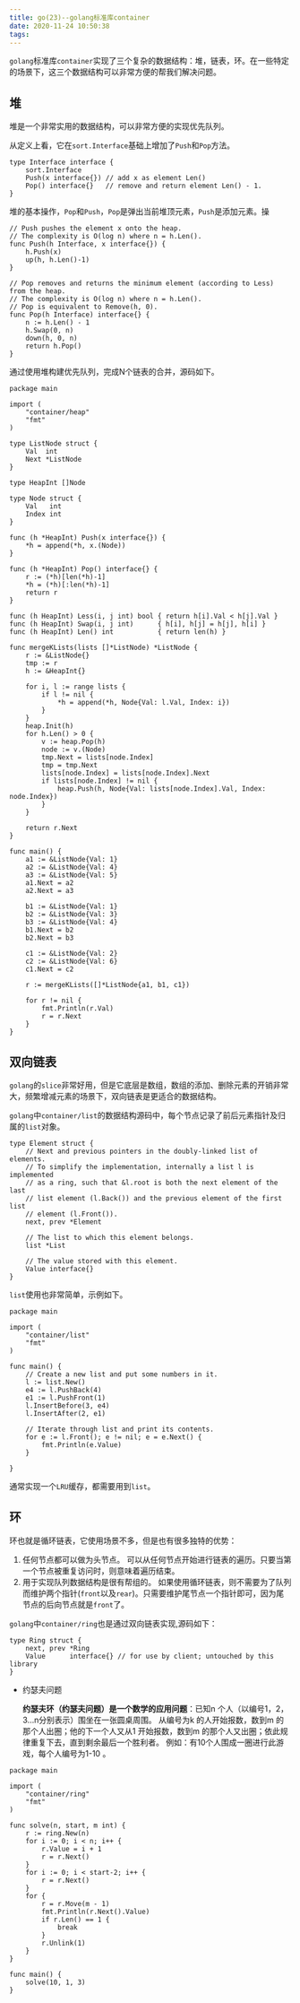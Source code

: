 ```yaml
---
title: go(23)--golang标准库container
date: 2020-11-24 10:50:38
tags:
---
```


`golang`标准库`container`实现了三个复杂的数据结构：堆，链表，环。在一些特定的场景下，这三个数据结构可以非常方便的帮我们解决问题。


<!-- more -->

## 堆

堆是一个非常实用的数据结构，可以非常方便的实现优先队列。

从定义上看，它在`sort.Interface`基础上增加了`Push`和`Pop`方法。

```golang
type Interface interface {
	sort.Interface
	Push(x interface{}) // add x as element Len()
	Pop() interface{}   // remove and return element Len() - 1.
}
```

堆的基本操作，`Pop`和`Push`，`Pop`是弹出当前堆顶元素，`Push`是添加元素。操

```golang
// Push pushes the element x onto the heap.
// The complexity is O(log n) where n = h.Len().
func Push(h Interface, x interface{}) {
	h.Push(x)
	up(h, h.Len()-1)
}

// Pop removes and returns the minimum element (according to Less) from the heap.
// The complexity is O(log n) where n = h.Len().
// Pop is equivalent to Remove(h, 0).
func Pop(h Interface) interface{} {
	n := h.Len() - 1
	h.Swap(0, n)
	down(h, 0, n)
	return h.Pop()
}
```

通过使用堆构建优先队列，完成N个链表的合并，源码如下。

```golang
package main

import (
	"container/heap"
	"fmt"
)

type ListNode struct {
	Val  int
	Next *ListNode
}

type HeapInt []Node

type Node struct {
	Val   int
	Index int
}

func (h *HeapInt) Push(x interface{}) {
	*h = append(*h, x.(Node))
}

func (h *HeapInt) Pop() interface{} {
	r := (*h)[len(*h)-1]
	*h = (*h)[:len(*h)-1]
	return r
}

func (h HeapInt) Less(i, j int) bool { return h[i].Val < h[j].Val }
func (h HeapInt) Swap(i, j int)      { h[i], h[j] = h[j], h[i] }
func (h HeapInt) Len() int           { return len(h) }

func mergeKLists(lists []*ListNode) *ListNode {
	r := &ListNode{}
	tmp := r
	h := &HeapInt{}

	for i, l := range lists {
		if l != nil {
			*h = append(*h, Node{Val: l.Val, Index: i})
		}
	}
	heap.Init(h)
	for h.Len() > 0 {
		v := heap.Pop(h)
		node := v.(Node)
		tmp.Next = lists[node.Index]
		tmp = tmp.Next
		lists[node.Index] = lists[node.Index].Next
		if lists[node.Index] != nil {
			heap.Push(h, Node{Val: lists[node.Index].Val, Index: node.Index})
		}
	}

	return r.Next
}

func main() {
	a1 := &ListNode{Val: 1}
	a2 := &ListNode{Val: 4}
	a3 := &ListNode{Val: 5}
	a1.Next = a2
	a2.Next = a3

	b1 := &ListNode{Val: 1}
	b2 := &ListNode{Val: 3}
	b3 := &ListNode{Val: 4}
	b1.Next = b2
	b2.Next = b3

	c1 := &ListNode{Val: 2}
	c2 := &ListNode{Val: 6}
	c1.Next = c2

	r := mergeKLists([]*ListNode{a1, b1, c1})

	for r != nil {
		fmt.Println(r.Val)
		r = r.Next
	}
}

```


## 双向链表

`golang`的`slice`非常好用，但是它底层是数组，数组的添加、删除元素的开销非常大，频繁增减元素的场景下，双向链表是更适合的数据结构。

`golang`中`container/list`的数据结构源码中，每个节点记录了前后元素指针及归属的`list`对象。

```golang
type Element struct {
	// Next and previous pointers in the doubly-linked list of elements.
	// To simplify the implementation, internally a list l is implemented
	// as a ring, such that &l.root is both the next element of the last
	// list element (l.Back()) and the previous element of the first list
	// element (l.Front()).
	next, prev *Element

	// The list to which this element belongs.
	list *List

	// The value stored with this element.
	Value interface{}
}
```


`list`使用也非常简单，示例如下。

```golang
package main

import (
	"container/list"
	"fmt"
)

func main() {
	// Create a new list and put some numbers in it.
	l := list.New()
	e4 := l.PushBack(4)
	e1 := l.PushFront(1)
	l.InsertBefore(3, e4)
	l.InsertAfter(2, e1)

	// Iterate through list and print its contents.
	for e := l.Front(); e != nil; e = e.Next() {
		fmt.Println(e.Value)
	}

}

```

通常实现一个`LRU`缓存，都需要用到`list`。

## 环

环也就是循环链表，它使用场景不多，但是也有很多独特的优势：

1) 任何节点都可以做为头节点。 可以从任何节点开始进行链表的遍历。只要当第一个节点被重复访问时，则意味着遍历结束。
2) 用于实现队列数据结构是很有帮组的。 如果使用循环链表，则不需要为了队列而维护两个指针(`front`以及`rear`)。只需要维护尾节点一个指针即可，因为尾节点的后向节点就是`front`了。

`golang`中`container/ring`也是通过双向链表实现,源码如下：

```golang
type Ring struct {
	next, prev *Ring
	Value      interface{} // for use by client; untouched by this library
}
```

* 约瑟夫问题

  **约瑟夫环（约瑟夫问题）是一个数学的应用问题**：已知n 个人（以编号1，2，3…n分别表示）围坐在一张圆桌周围。 从编号为k 的人开始报数，数到m 的那个人出圈；他的下一个人又从1 开始报数，数到m 的那个人又出圈；依此规律重复下去，直到剩余最后一个胜利者。 例如：有10个人围成一圈进行此游戏，每个人编号为1-10 。

```golang
package main

import (
	"container/ring"
	"fmt"
)

func solve(n, start, m int) {
	r := ring.New(n)
	for i := 0; i < n; i++ {
		r.Value = i + 1
		r = r.Next()
	}
	for i := 0; i < start-2; i++ {
		r = r.Next()
	}
	for {
		r = r.Move(m - 1)
		fmt.Println(r.Next().Value)
		if r.Len() == 1 {
			break
		}
		r.Unlink(1)
	}
}

func main() {
	solve(10, 1, 3)
}

```